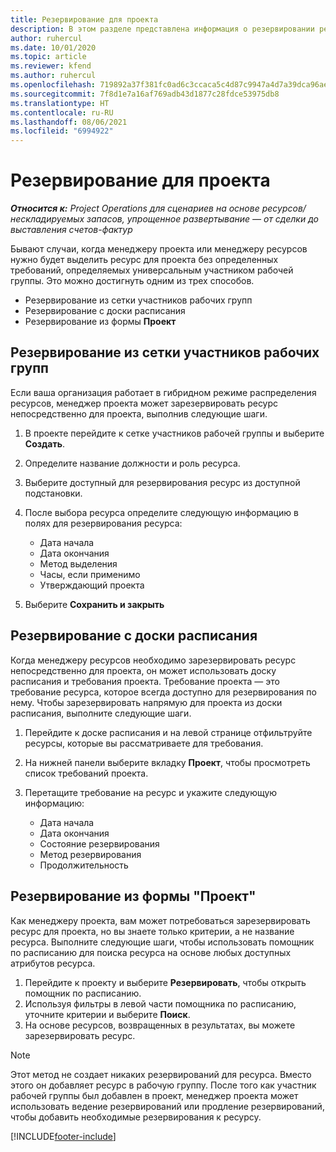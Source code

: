 ```yaml
---
title: Резервирование для проекта
description: В этом разделе представлена информация о резервировании ресурса для проекта.
author: ruhercul
ms.date: 10/01/2020
ms.topic: article
ms.reviewer: kfend
ms.author: ruhercul
ms.openlocfilehash: 719892a37f381fc0ad6c3ccaca5c4d87c9947a4d7a39dca96aef464d04a71af0
ms.sourcegitcommit: 7f8d1e7a16af769adb43d1877c28fdce53975db8
ms.translationtype: HT
ms.contentlocale: ru-RU
ms.lasthandoff: 08/06/2021
ms.locfileid: "6994922"
---
```

# <a name="book-to-a-project"></a>Резервирование для проекта

_**Относится к:** Project Operations для сценариев на основе ресурсов/нескладируемых запасов, упрощенное развертывание — от сделки до выставления счетов-фактур_

Бывают случаи, когда менеджеру проекта или менеджеру ресурсов нужно будет выделить ресурс для проекта без определенных требований, определяемых универсальным участником рабочей группы. Это можно достигнуть одним из трех способов.

- Резервирование из сетки участников рабочих групп
- Резервирование с доски расписания
- Резервирование из формы **Проект**

## <a name="book-from-the-team-member-grid"></a>Резервирование из сетки участников рабочих групп

Если ваша организация работает в гибридном режиме распределения ресурсов, менеджер проекта может зарезервировать ресурс непосредственно для проекта, выполнив следующие шаги.

1. В проекте перейдите к сетке участников рабочей группы и выберите **Создать**.
2. Определите название должности и роль ресурса.
3. Выберите доступный для резервирования ресурс из доступной подстановки.
4. После выбора ресурса определите следующую информацию в полях для резервирования ресурса:

    - Дата начала
    - Дата окончания
    - Метод выделения
    - Часы, если применимо
    - Утверждающий проекта

6. Выберите **Сохранить и закрыть**

## <a name="book-from-the-schedule-board"></a>Резервирование с доски расписания

Когда менеджеру ресурсов необходимо зарезервировать ресурс непосредственно для проекта, он может использовать доску расписания и требования проекта. Требование проекта — это требование ресурса, которое всегда доступно для резервирования по нему. Чтобы зарезервировать напрямую для проекта из доски расписания, выполните следующие шаги.

1. Перейдите к доске расписания и на левой странице отфильтруйте ресурсы, которые вы рассматриваете для требования.
2. На нижней панели выберите вкладку **Проект**, чтобы просмотреть список требований проекта.
3. Перетащите требование на ресурс и укажите следующую информацию:

    - Дата начала
    - Дата окончания
    - Состояние резервирования
    - Метод резервирования
    - Продолжительность

## <a name="book-from-the-project-form"></a>Резервирование из формы "Проект"

Как менеджеру проекта, вам может потребоваться зарезервировать ресурс для проекта, но вы знаете только критерии, а не название ресурса. Выполните следующие шаги, чтобы использовать помощник по расписанию для поиска ресурса на основе любых доступных атрибутов ресурса. 

1. Перейдите к проекту и выберите **Резервировать**, чтобы открыть помощник по расписанию.
2. Используя фильтры в левой части помощника по расписанию, уточните критерии и выберите **Поиск**.
3. На основе ресурсов, возвращенных в результатах, вы можете зарезервировать ресурс.

> [!NOTE]
> Этот метод не создает никаких резервирований для ресурса. Вместо этого он добавляет ресурс в рабочую группу. После того как участник рабочей группы был добавлен в проект, менеджер проекта может использовать ведение резервирований или продление резервирований, чтобы добавить необходимые резервирования к ресурсу.


[!INCLUDE[footer-include](../includes/footer-banner.md)]